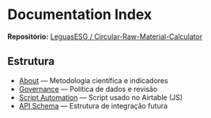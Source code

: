 # Documentation Index

**Repositório:** [LeguasESG / Circular-Raw-Material-Calculator](https://github.com/LeguasESG/Circular-Raw-Material-Calculator)

## Estrutura
- [About](../ABOUT.md) — Metodologia científica e indicadores  
- [Governance](../GOVERNANCE.md) — Política de dados e revisão  
- [Script Automation](automation.md) — Script usado no Airtable (JS)  
- [API Schema](api.md) — Estrutura de integração futura  
